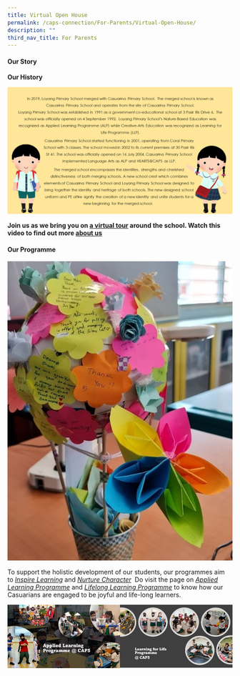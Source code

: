 ```yaml
---
title: Virtual Open House
permalink: /caps-connection/For-Parents/Virtual-Open-House/
description: ""
third_nav_title: For Parents
---
```

#### Our Story

**Our History**   
  
![](/images/Colours2.png)

**Join us as we bring you on [a virtual tour](https://sites.google.com/moe.edu.sg/caps-k2-outreach-2022/caps-map) around the school.
Watch this video to find out more [about us](https://drive.google.com/file/d/1wiQlgNqP4z4j_Am8M7mZHXMEj43mBECE/view?usp=sharing)**

#### Our Programme

![](/images/Picture3.jpeg)

To support the holistic development of our students, our programmes aim to [_Inspire Learning_](https://drive.google.com/file/d/1l4prqo8Jbf9ScguGobP3jOEar0pmyU7m/view?usp=sharing) and _[Nurture Character](https://drive.google.com/file/d/1MTQDQJqn83E9Rb9K0kUs3kUeASvf3Ilg/view?usp=sharing)_ 
Do visit the page on [_Applied Learning Programme_]() and _[Lifelong Learning Programme]()_ to know how our Casuarians are engaged to be joyful and life-long learners.

<img src="/images/Picture4.jpeg" 
     style="width:50%;float:left"><img src="/images/Picture5.jpeg" 
     style="width:50%">
